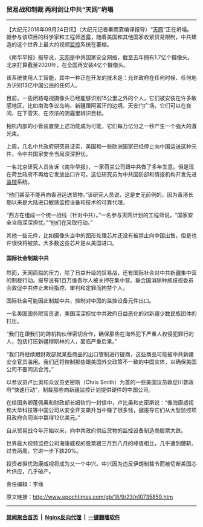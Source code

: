 ### 贸易战和制裁  两利剑让中共“天网”坍塌
------------------------

<p>【大纪元2018年09月24日讯】（大纪元记者秦雨霏编译报导）“<a href="http://www.epochtimes.com/gb/tag/%E5%A4%A9%E7%BD%91.html">天网</a>”正在坍塌。据参与该项目的科学家和工程师透露，随着美国和其他国家收紧贸易限制，中共建造的这个世界上最大的视频<a href="http://www.epochtimes.com/gb/tag/%E7%9B%91%E6%8E%A7.html">监控</a>系统在萎缩。</p>
<p>《南华早报》报导说，<a href="http://www.epochtimes.com/gb/tag/%E5%A4%A9%E7%BD%91.html">天网</a>是中共国家安全网络，截至去年拥有1.7亿个摄像头。北京打算截至2020年，在全国再安装4亿个摄像头。</p>
<p>该系统使用人工智能，其中一种正在开发的技术是：允许政府在任何时候、任何地方识别13亿中国公民的任何人。</p>
<p>目前，一些闭路电视摄像头已经能够识别15公里之外的个人，它们被安装在许多敏感地区，比如南海争议岛屿、新疆跟阿富汗的边境、天安门广场。它们可以在夜间、在下雪天、在浓浓的阴霾里辨识目标。</p>
<p>相机内部的小管装置使上述功能成为可能，它们每万亿分之一秒产生一个强大的激光束。</p>
<p>上周，几名中共政府研究员证实，美国和一些欧洲国家已经停止向中国运送这种元件，令中共国家安全当局深深担忧。</p>
<p>一名北京研究人员告诉《南华早报》，一家荷兰公司跟中共做了多年生意。但是现在荷兰政府不再给它发放出口许可。这位研究员为中共国防部和情报机构开发先进<a href="http://www.epochtimes.com/gb/tag/%E7%9B%91%E6%8E%A7.html">监控</a>系统。</p>
<p>“他们甚至不能再向香港运送货物。”该研究人员说，这是史无前例的，因为香港长期以来是大陆进口敏感监控设备和技术的可靠代理。</p>
<p>“西方在组成一个统一战线（针对中共）。”一名参与天网计划的工程师说，“国家安全当局深深担忧。”“他们在采取行动。”</p>
<p>其他一些元件，比如摄像头当中的图形处理芯片还没有被禁止向中国出售，但是也许很快将被禁。大多数这些芯片是从美国进口。</p>
<h4><strong>国际社会制裁中共</strong></h4>
<p>然而，天网面临的压力，除了日益升级的贸易战，还有国际社会对中共新疆集中营的制裁行动。报导说有1百万维吾尔人被关押在集中营。联合国消除种族歧视委员会敦促中共停止未经指控、审判和定罪而拘禁个人。</p>
<p>国际社会可能因此制裁中共，控制对中国的监控设备元件出口。</p>
<p>一名美国国务院官员说，美国深深担忧中共政府日益恶化的对新疆少数民族团体的打压。</p>
<p>“我们在跟我们的跨机构伙伴密切合作，确保那些在海外犯下严重人权侵犯罪行的人，包括打压新疆穆斯林的人，面临严重后果。”</p>
<p>“我们将继续跟财政部就某些商品的出口管制进行磋商，这些商品可能被中共新疆安全官员滥用。我们还将控制那些跟美国外交政策不一致的中国实体，以确保美国公司不要同流合污。”</p>
<p>以参议员卢比奥和众议员史密斯（Chris Smith）为首的一些美国议员敦促川普政府“快速行动”，制裁那些向新疆监控计划提供硬件的中国公司。</p>
<p>在给国务卿蓬佩奥和财政部长姆钦的一封信中，卢比奥和史密斯说：“像海康威视和大华科技等中国公司从安全开支飙升当中赚了很多钱，据报导它们从大型监控项目政府合同当中赢得12亿美元。”</p>
<p>自从贸易战今年开始以来，向中共政府供应货物的监控设备制造商股票大跌。</p>
<p>世界最大视频监控公司海康威视的股票跟三月到八月的峰值相比，几乎遭到腰斩。过去两周，它进一步下跌20%。</p>
<p>投资者担忧海康威视将成为又一个中兴。中兴因为违反伊朗制裁令而被切断美国芯片供应，几乎破产。</p>
<p>责任编辑：李缘</p>

原文链接：http://www.epochtimes.com/gb/18/9/23/n10735859.htm


------------------------
#### [禁闻聚合首页](https://github.com/gfw-breaker/banned-news/blob/master/README.md) &nbsp;|&nbsp; [Nginx反向代理](https://github.com/gfw-breaker/open-proxy/blob/master/README.md) &nbsp;|&nbsp; [一键翻墙软件](https://github.com/gfw-breaker/nogfw/blob/master/README.md)
